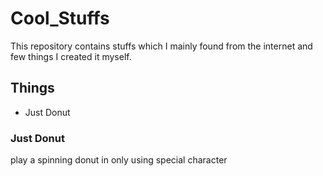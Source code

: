 # Cool_Stuffs
This repository contains stuffs which I mainly found from the internet and few things I created it myself.
## Things
- Just Donut
### Just Donut
play a spinning donut in only using special character

